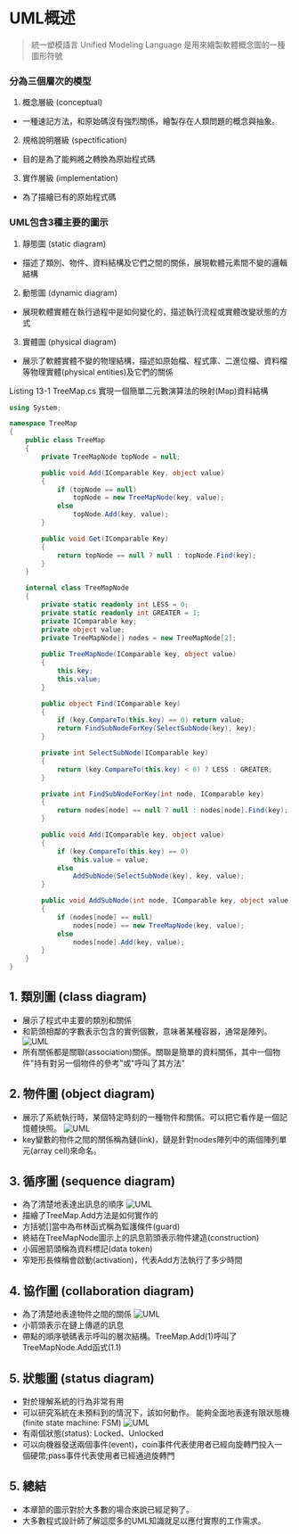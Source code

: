 UML概述
======
> 統一塑模語言 Unified Modeling Language 是用來繪製軟體概念圖的一種圖形符號

### 分為三個層次的模型
1. 概念層級 (conceptual)
 - 一種速記方法，和原始碼沒有強烈關係，繪製存在人類問題的概念與抽象。
2. 規格說明層級 (spectification)
 - 目的是為了能夠將之轉換為原始程式碼 
3. 實作層級 (implementation)
 - 為了描繪已有的原始程式碼

### UML包含3種主要的圖示
1. 靜態圖 (static diagram)
 - 描述了類別、物件、資料結構及它們之間的關係，展現軟體元素間不變的邏輯結構
2. 動態圖 (dynamic diagram)
 - 展現軟體實體在執行過程中是如何變化的，描述執行流程或實體改變狀態的方式
3. 實體圖 (physical diagram)
 - 展示了軟體實體不變的物理結構，描述如原始檔、程式庫、二進位檔、資料檔等物理實體(physical entities)及它們的關係

Listing 13-1 TreeMap.cs 實現一個簡單二元數演算法的映射(Map)資料結構

```csharp
using System;

namespace TreeMap
{
	public class TreeMap
	{
		private TreeMapNode topNode = null;

		public void Add(IComparable Key, object value)
		{
			if (topNode == null)
				topNode = new TreeMapNode(key, value);
			else
				topNode.Add(key, value);
		}

		public void Get(IComparable Key)
		{
			return topNode == null ? null : topNode.Find(key);
		}
	}

	internal class TreeMapNode
	{
		private static readonly int LESS = 0;
		private static readonly int GREATER = 1;
		private IComparable key;
		private object value;
		private TreeMapNode[] nodes = new TreeMapNode[2];
		
		public TreeMapNode(IComparable key, object value)
		{
			this.key;
			this.value;
		}

		public object Find(IComparable key)
		{
			if (key.CompareTo(this.key) == 0) return value;
			return FindSubNodeForKey(SelectSubNode(key), key);
		}

		private int SelectSubNode(IComparable key)
		{
			return (key.CompareTo(this.key) < 0) ? LESS : GREATER;
		}

		private int FindSubNodeForKey(int node, IComparable key)
		{
			return nodes[node] == null ? null : nodes[node].Find(key);
		}

		public void Add(IComparable key, object value)
		{
			if (key.CompareTo(this.key) == 0)
				this.value = value;
			else
				AddSubNode(SelectSubNode(key), key, value);		
		}

		public void AddSubNode(int node, IComparable key, object value)
		{
			if (nodes[node] == null)
				nodes[node] == new TreeMapNode(key, value);
			else
				nodes[node].Add(key, value);		
		}
	}
}
```

## 1. 類別圖 (class diagram)
- 展示了程式中主要的類別和關係
- 和箭頭相鄰的字數表示包含的實例個數，意味著某種容器，通常是陣列。
![UML](13_2.png "UML_Concept.md")
- 所有關係都是關聯(association)關係。關聯是簡單的資料關係，其中一個物件"持有對另一個物件的參考"或"呼叫了其方法"

## 2. 物件圖 (object diagram)
- 展示了系統執行時，某個特定時刻的一種物件和關係。可以把它看作是一個記憶體快照。
![UML](13_3.png "UML_Concept.md")
- key變數的物件之間的關係稱為鏈(link)，鏈是針對nodes陣列中的兩個陣列單元(array cell)來命名。

## 3. 循序圖 (sequence diagram)
- 為了清楚地表達出訊息的順序
![UML](13_4.png "UML_Concept.md")
- 描繪了TreeMap.Add方法是如何實作的
- 方括號[]當中為布林函式稱為監護條件(guard)
- 終結在TreeMapNode圖示上的訊息箭頭表示物件建造(construction)
- 小圓圈箭頭稱為資料標記(data token)
- 窄矩形長條稱會啟動(activation)，代表Add方法執行了多少時間

## 4. 協作圖 (collaboration diagram)
- 為了清楚地表達物件之間的關係
![UML](13_5.png "UML_Concept.md")
- 小箭頭表示在鏈上傳遞的訊息
- 帶點的順序號碼表示呼叫的層次結構。TreeMap.Add(1)呼叫了TreeMapNode.Add函式(1.1)

## 5. 狀態圖 (status diagram)
- 對於理解系統的行為非常有用
- 可以研究系統在未預料到的情況下，該如何動作。
能夠全面地表達有限狀態機(finite state machine: FSM)
![UML](13_6.png "UML_Concept.md")
- 有兩個狀態(status): Locked、Unlocked
- 可以向機器發送兩個事件(event)，coin事件代表使用者已經向旋轉門投入一個硬幣;pass事件代表使用者已經通過旋轉門

## 5. 總結
- 本章節的圖示對於大多數的場合來說已經足夠了。
- 大多數程式設計師了解這麼多的UML知識就足以應付實際的工作需求。